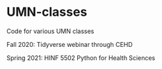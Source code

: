 # UMN-classes
Code for various UMN classes

Fall 2020: Tidyverse webinar through CEHD

Spring 2021: HINF 5502 Python for Health Sciences
